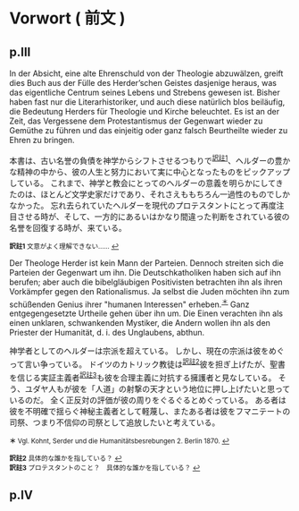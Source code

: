 # Vorwort ( 前文 )
## p.III
In der Absicht, eine alte Ehrenschuld von der Theologie abzuwälzen, greift dies Buch aus der Fülle des Herder’schen Geistes dasjenige heraus, was das eigentliche Centrum seines Lebens und Strebens gewesen ist.
Bisher haben fast nur die Literarhistoriker, und auch diese natürlich blos beiläufig, die Bedeutung Herders für Theologie und Kirche beleuchtet.
Es ist an der Zeit, das Vergessene dem Protestantismus der Gegenwart wieder zu Gemüthe zu führen und das einjeitig oder ganz falsch Beurtheilte wieder zu Ehren zu bringen.

本書は、古い名誉の負債を神学からシフトさせるつもりで<sup id="t1_a">[訳註1](#t1_b)</sup>、ヘルダーの豊かな精神の中から、彼の人生と努力において実に中心となったものをピックアップしている。
これまで、神学と教会にとってのヘルダーの意義を明らかにしてきたのは、ほとんど文学史家だけであり、それさえももちろん一過性のものでしかなかった。
忘れ去られていたヘルダーを現代のプロテスタントにとって再度注目させる時が、そして、一方的にあるいはかなり間違った判断をされている彼の名誉を回復する時が、来ている。

<sup><b id="t1_b">訳註1</b> 文意がよく理解できない…… [↩](#t1_a)</sup>

Der Theologe Herder ist kein Mann der Parteien.
Dennoch streiten sich die Parteien der Gegenwart um ihn.
Die Deutschkatholiken haben sich auf ihn berufen; aber auch die bibelgläubigen Positivisten betrachten ihn als ihren Vorkämpfer gegen den Rationalismus.
Ja selbst die Juden möchten ihn zum schüßenden Genius ihrer "humanen Interessen" erheben.<sup id="o1_a">[＊](#o1_b)</sup>
Ganz entgegengesetzte Urtheile gehen über ihn um.
Die Einen verachten ihn als einen unklaren, schwankenden Mystiker, die Andern wollen ihn als den Priester der Humanität, d. i. des Unglaubens, abthun.

神学者としてのヘルダーは宗派を超えている。
しかし、現在の宗派は彼をめぐって言い争っている。
ドイツのカトリック教徒は<sup id="t2_a">[訳註2](#t2_b)</sup>彼を担ぎ上げたが、聖書を信じる実証主義者<sup id="t3_a">[訳註3](#t3_b)</sup>も彼を合理主義に対抗する擁護者と見なしている。
そう、ユダヤ人もが彼を「人道」の射撃の天才という地位に押し上げたいと思っているのだ。
全く正反対の評価が彼の周りをぐるぐるとめぐっている。
ある者は彼を不明確で揺らぐ神秘主義者として軽蔑し、またある者は彼をフマニテートの司祭、つまり不信仰の司祭として追放したいと考えている。

<sup><b id="o1_b">＊</b> Vgl. Kohnt, Serder und die Humanitätsbesrebungen 2. Berlin 1870. [↩](#o1_a)</sup>

<sup><b id="t2_b">訳註2</b> 具体的な誰かを指している？ [↩](#t2_a)</sup>  
<sup><b id="t3_b">訳註3</b> プロテスタントのこと？　具体的な誰かを指している？ [↩](#t3_a)</sup>


## p.IV
